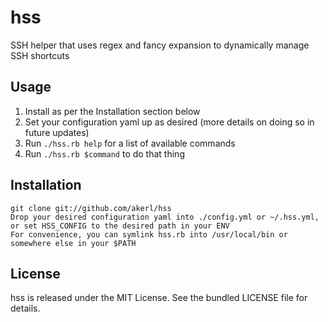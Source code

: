 hss
=========

SSH helper that uses regex and fancy expansion to dynamically manage SSH shortcuts

## Usage

1. Install as per the Installation section below
2. Set your configuration yaml up as desired (more details on doing so in future updates)
3. Run `./hss.rb help` for a list of available commands
4. Run `./hss.rb $command` to do that thing

## Installation

    git clone git://github.com/akerl/hss
    Drop your desired configuration yaml into ./config.yml or ~/.hss.yml, or set HSS_CONFIG to the desired path in your ENV
    For convenience, you can symlink hss.rb into /usr/local/bin or somewhere else in your $PATH

## License

hss is released under the MIT License. See the bundled LICENSE file for details.


